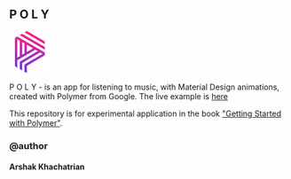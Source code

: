 ## P O L Y
![alt text](https://raw.githubusercontent.com/AKHXtern/poly/master/favicon.ico "P O L Y logo")

P O L Y - is an app for listening to music, with Material Design animations, created with Polymer from Google.
The live example is [here](http://spacee.xyz/poly)

This repository is for experimental application in the book ["Getting Started with Polymer"](https://www.packtpub.com/web-development/getting-started-polymer).

### @author
#### Arshak Khachatrian
